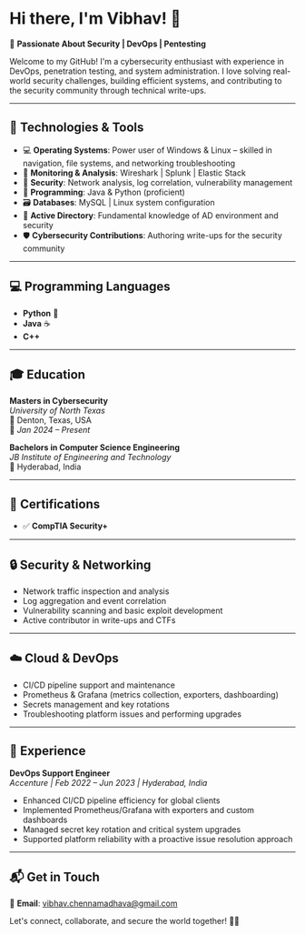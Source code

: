 # Hi there, I'm Vibhav! 👋

🚀 **Passionate About Security | DevOps | Pentesting**

Welcome to my GitHub! I'm a cybersecurity enthusiast with experience in DevOps, penetration testing, and system administration. I love solving real-world security challenges, building efficient systems, and contributing to the security community through technical write-ups.

---

## 🔧 Technologies & Tools

- 💻 **Operating Systems**: Power user of Windows & Linux – skilled in navigation, file systems, and networking troubleshooting   
- 🧪 **Monitoring & Analysis**: Wireshark | Splunk | Elastic Stack  
- 🔐 **Security**: Network analysis, log correlation, vulnerability management  
- 🐍 **Programming**: Java & Python (proficient)  
- 🗃️ **Databases**: MySQL | Linux system configuration
- 🏢 **Active Directory**: Fundamental knowledge of AD environment and security 
- 🛡️ **Cybersecurity Contributions**: Authoring write-ups for the security community  

---

## 💻 Programming Languages

- **Python** 🐍  
- **Java** ☕
- **C++**

---

## 🎓 Education

**Masters in Cybersecurity**  
*University of North Texas*  
📍 Denton, Texas, USA  
📅 *Jan 2024 – Present*

**Bachelors in Computer Science Engineering**  
*JB Institute of Engineering and Technology*  
📍 Hyderabad, India  

---

## 🏅 Certifications

- ✅ **CompTIA Security+**

---

## 🔒 Security & Networking

- Network traffic inspection and analysis  
- Log aggregation and event correlation  
- Vulnerability scanning and basic exploit development  
- Active contributor in write-ups and CTFs  

---

## ☁️ Cloud & DevOps

- CI/CD pipeline support and maintenance  
- Prometheus & Grafana (metrics collection, exporters, dashboarding)  
- Secrets management and key rotations  
- Troubleshooting platform issues and performing upgrades  

---

## 💼 Experience

**DevOps Support Engineer**  
*Accenture | Feb 2022 – Jun 2023 | Hyderabad, India*

- Enhanced CI/CD pipeline efficiency for global clients  
- Implemented Prometheus/Grafana with exporters and custom dashboards  
- Managed secret key rotation and critical system upgrades  
- Supported platform reliability with a proactive issue resolution approach  

---

## 📬 Get in Touch

📧 **Email**: [vibhav.chennamadhava@gmail.com](mailto:vibhav.chennamadhava@gmail.com)

Let's connect, collaborate, and secure the world together! 🔐🌐  
